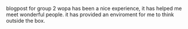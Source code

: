 blogpost for group 2
wopa has been a nice experience, it has helped me meet wonderful people.
it has provided an enviroment for me to think outside the box.
